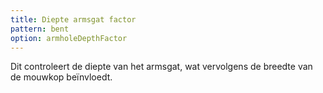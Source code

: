 ```yaml
---
title: Diepte armsgat factor
pattern: bent
option: armholeDepthFactor
---
```


Dit controleert de diepte van het armsgat, wat vervolgens de breedte van de mouwkop beïnvloedt.